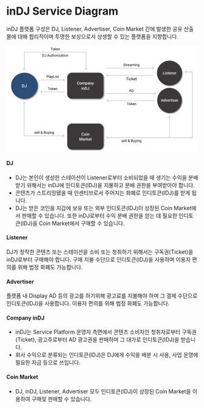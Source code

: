 # inDJ Service Diagram

inDJ 플랫폼 구성은 DJ, Listener, Advertiser, Coin Market 간에 발생한 공유 산출물에 대해 합리적이며 투명한 보상으로서 상생할 수 있는 플랫폼을 지향합니다.&#x20;



![inDJ Service Diagram](../.gitbook/assets/그림5.png)

#### DJ

* DJ는 본인이 생성한 스테이션이 Listener로부터 소비되었을 때 생기는 수익을 분배받기 위해서는 inDJ에 인디토큰(IDJ)을 지불하고 분배 권한을 부여받아야 합니다.&#x20;
* 콘텐츠가 스트리밍됐을 때 인센티브로서 주어지는 화폐로 인디토큰(IDJ)를 받게 됩니다.&#x20;
* DJ는 받은 코인을 지갑에 보유 또는 외부 인디토큰(IDJ)이 상장된 Coin Market에서 판매할 수 있습니다.  또한 inDJ로부터 수익 분배 권한을 얻는 데 필요한 인디토큰(IDJ)을 Coin Market에서 구매할 수 있습니다.&#x20;



#### Listener

DJ가 창작한 콘텐츠 또는 스테이션을 소비 또는 청취하기 위해서는 구독권(Ticket)을 inDJ로부터 구매해야 합니다. 구매 지불 수단으로 인디토큰(IDJ)을 사용하며 이용자 편의를 위해 법정 화폐도 가능합니다.&#x20;



#### Advertiser&#x20;

플랫폼 내 Display AD 등의 광고를 하기위해 광고료를 지불해야 하며 그 결제 수단으로 인디토큰(IDJ)을 사용합니다. 이용자 편의를 위해 법정 화폐도 가능합니다.&#x20;



#### Company inDJ

* inDJ는 Service Platform 운영자 측면에서 콘텐츠 소비자인 청취자로부터 구독권(Ticket), 광고주로부터 AD 광고권을 판매하며 그 대가로 인디토큰(IDJ)을 받습니다.&#x20;
* 회사 수익으로 분류되는 인디토큰(IDJ)은 DJ에게 수익을 배분 시 사용, 사업 운영에 필요한 자금 등으로 쓰입니다.&#x20;



#### Coin Market

* DJ, inDJ, Listener, Advertiser 모두 인디토큰(IDJ)이 상장된 Coin Market을 이용하여 구매및 판매할 수 있습니다.

